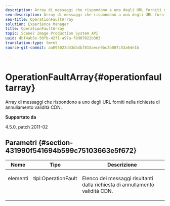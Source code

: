 ```yaml
---
description: Array di messaggi che rispondono a uno degli URL forniti nella richiesta di annullamento validità CDN.
seo-description: Array di messaggi che rispondono a uno degli URL forniti nella richiesta di annullamento validità CDN.
seo-title: OperationFaultArray
solution: Experience Manager
title: OperationFaultArray
topic: Scene7 Image Production System API
uuid: dbf4ab5e-50fb-42f1-a97a-f8d07022b303
translation-type: tm+mt
source-git-commit: aa095022d43db4bf815aece9bc2b087c53a64e1b

---
```



# OperationFaultArray{#operationfaultarray}

Array di messaggi che rispondono a uno degli URL forniti nella richiesta di annullamento validità CDN.

**Supportato da**

4.5.0, patch 2011-02

## Parametri {#section-431990f541694b599c75103663e5f672}

<table id="table_C8AEAC1759E144499557ECEBDAF740B9"> 
 <thead> 
  <tr> 
   <th class="entry"> <b> Nome</b> </th> 
   <th class="entry"> <b> Tipo</b> </th> 
   <th class="entry"> <b> Descrizione</b> </th> 
  </tr> 
 </thead>
 <tbody> 
  <tr valign="top"> 
   <td> <p> <span class="codeph"> <span class="varname"> elementi</span></span> </p> </td> 
   <td> <p> <span class="codeph"> tipi:OperationFault</span> </p> </td> 
   <td> <p> Elenco dei messaggi risultanti dalla richiesta di annullamento validità CDN. </p> </td> 
  </tr> 
 </tbody> 
</table>

